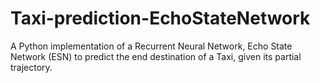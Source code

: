 # Taxi-prediction-EchoStateNetwork

A Python implementation of a Recurrent Neural Network, Echo State Network (ESN) to predict the end destination of a Taxi, given its partial trajectory.
